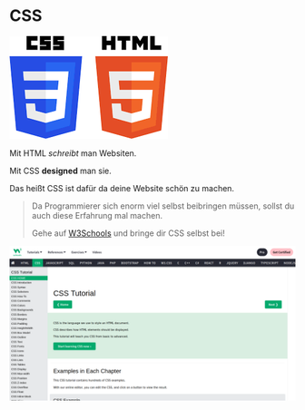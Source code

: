 # CSS

![html css logo](html-css.png)

Mit HTML *schreibt* man Websiten. 

Mit CSS **designed** man sie.

Das heißt CSS ist dafür da deine Website schön zu machen. 

> Da Programmierer sich enorm viel selbst beibringen müssen, sollst du auch diese Erfahrung mal machen. 
> 
> Gehe auf [W3Schools](https://www.w3schools.com/css/default.asp) und bringe dir CSS selbst bei!

[![W3SChools CSS](css.png)](https://www.w3schools.com/css/default.asp)
